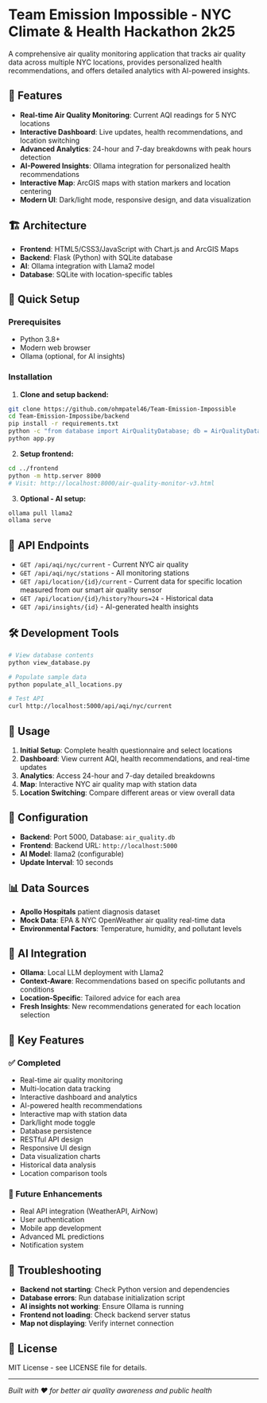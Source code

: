 # Team Emission Impossible - NYC Climate & Health Hackathon 2k25

A comprehensive air quality monitoring application that tracks air quality data across multiple NYC locations, provides personalized health recommendations, and offers detailed analytics with AI-powered insights.

## 🌟 Features

- **Real-time Air Quality Monitoring**: Current AQI readings for 5 NYC locations
- **Interactive Dashboard**: Live updates, health recommendations, and location switching
- **Advanced Analytics**: 24-hour and 7-day breakdowns with peak hours detection
- **AI-Powered Insights**: Ollama integration for personalized health recommendations
- **Interactive Map**: ArcGIS maps with station markers and location centering
- **Modern UI**: Dark/light mode, responsive design, and data visualization

## 🏗️ Architecture

- **Frontend**: HTML5/CSS3/JavaScript with Chart.js and ArcGIS Maps
- **Backend**: Flask (Python) with SQLite database
- **AI**: Ollama integration with Llama2 model
- **Database**: SQLite with location-specific tables

## 🚀 Quick Setup

### Prerequisites
- Python 3.8+
- Modern web browser
- Ollama (optional, for AI insights)

### Installation

1. **Clone and setup backend:**
```bash
git clone https://github.com/ohmpatel46/Team-Emission-Impossible
cd Team-Emission-Impossibe/backend
pip install -r requirements.txt
python -c "from database import AirQualityDatabase; db = AirQualityDatabase(); db.initialize_db()"
python app.py
```

2. **Setup frontend:**
```bash
cd ../frontend
python -m http.server 8000
# Visit: http://localhost:8000/air-quality-monitor-v3.html
```

3. **Optional - AI setup:**
```bash
ollama pull llama2
ollama serve
```

## 📡 API Endpoints

- `GET /api/aqi/nyc/current` - Current NYC air quality
- `GET /api/aqi/nyc/stations` - All monitoring stations  
- `GET /api/location/{id}/current` - Current data for specific location measured from our smart air quality sensor
- `GET /api/location/{id}/history?hours=24` - Historical data
- `GET /api/insights/{id}` - AI-generated health insights
  

## 🛠️ Development Tools

```bash
# View database contents
python view_database.py

# Populate sample data
python populate_all_locations.py

# Test API
curl http://localhost:5000/api/aqi/nyc/current
```

## 📱 Usage

1. **Initial Setup**: Complete health questionnaire and select locations
2. **Dashboard**: View current AQI, health recommendations, and real-time updates
3. **Analytics**: Access 24-hour and 7-day detailed breakdowns
4. **Map**: Interactive NYC air quality map with station data
5. **Location Switching**: Compare different areas or view overall data

## 🔧 Configuration

- **Backend**: Port 5000, Database: `air_quality.db`
- **Frontend**: Backend URL: `http://localhost:5000`
- **AI Model**: llama2 (configurable)
- **Update Interval**: 10 seconds

## 📊 Data Sources

- **Apollo Hospitals** patient diagnosis dataset
- **Mock Data**: EPA & NYC OpenWeather air quality real-time data
- **Environmental Factors**: Temperature, humidity, and pollutant levels

## 🤖 AI Integration

- **Ollama**: Local LLM deployment with Llama2
- **Context-Aware**: Recommendations based on specific pollutants and conditions
- **Location-Specific**: Tailored advice for each area
- **Fresh Insights**: New recommendations generated for each location selection

## 🎯 Key Features

### ✅ Completed
- Real-time air quality monitoring
- Multi-location data tracking
- Interactive dashboard and analytics
- AI-powered health recommendations
- Interactive map with station data
- Dark/light mode toggle
- Database persistence
- RESTful API design
- Responsive UI design
- Data visualization charts
- Historical data analysis
- Location comparison tools

### 🔮 Future Enhancements
- Real API integration (WeatherAPI, AirNow)
- User authentication
- Mobile app development
- Advanced ML predictions
- Notification system

## 🐛 Troubleshooting

- **Backend not starting**: Check Python version and dependencies
- **Database errors**: Run database initialization script
- **AI insights not working**: Ensure Ollama is running
- **Frontend not loading**: Check backend server status
- **Map not displaying**: Verify internet connection

## 📄 License

MIT License - see LICENSE file for details.

---

*Built with ❤️ for better air quality awareness and public health*
